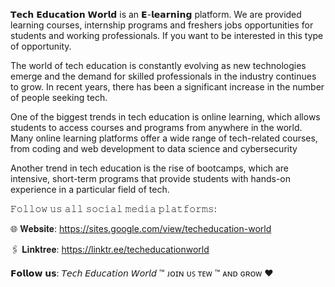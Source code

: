 𝗧𝗲𝗰𝗵 𝗘𝗱𝘂𝗰𝗮𝘁𝗶𝗼𝗻 𝗪𝗼𝗿𝗹𝗱 is an 𝗘-𝗹𝗲𝗮𝗿𝗻𝗶𝗻𝗴 platform. We are provided learning courses, internship programs and freshers jobs opportunities for students and working professionals. If you want to be interested in this type of opportunity.

The world of tech education is constantly evolving as new technologies emerge and the demand for skilled professionals in the industry continues to grow. In recent years, there has been a significant increase in the number of people seeking tech.

One of the biggest trends in tech education is online learning, which allows students to access courses and programs from anywhere in the world. Many online learning platforms offer a wide range of tech-related courses, from coding and web development to data science and cybersecurity

Another trend in tech education is the rise of bootcamps, which are intensive, short-term programs that provide students with hands-on experience in a particular field of tech.

𝙵𝚘𝚕𝚕𝚘𝚠 𝚞𝚜 𝚊𝚕𝚕 𝚜𝚘𝚌𝚒𝚊𝚕 𝚖𝚎𝚍𝚒𝚊 𝚙𝚕𝚊𝚝𝚏𝚘𝚛𝚖𝚜:

🌐 𝐖𝐞𝐛𝐬𝐢𝐭𝐞: https://sites.google.com/view/techeducation-world

🖇️ 𝐋𝐢𝐧𝐤𝐭𝐫𝐞𝐞: https://linktr.ee/techeducationworld

𝗙𝗼𝗹𝗹𝗼𝘄 𝘂𝘀:
𝘛𝘦𝘤𝘩 𝘌𝘥𝘶𝘤𝘢𝘵𝘪𝘰𝘯 𝘞𝘰𝘳𝘭𝘥 ™
ᴊᴏɪɴ ᴜꜱ ᴛᴇᴡ ™ ᴀɴᴅ ɢʀᴏᴡ ♥

